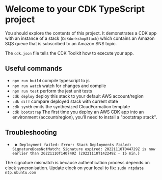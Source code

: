 # Welcome to your CDK TypeScript project

You should explore the contents of this project. It demonstrates a CDK app with an instance of a stack (`CdkWorkshopStack`)
which contains an Amazon SQS queue that is subscribed to an Amazon SNS topic.

The `cdk.json` file tells the CDK Toolkit how to execute your app.

## Useful commands

* `npm run build`   compile typescript to js
* `npm run watch`   watch for changes and compile
* `npm run test`    perform the jest unit tests
* `cdk deploy`      deploy this stack to your default AWS account/region
* `cdk diff`        compare deployed stack with current state
* `cdk synth`       emits the synthesized CloudFormation template
* `cdk bootstrap`   The first time you deploy an AWS CDK app into an environment (account/region), you'll need to install a "bootstrap stack".

## Troubleshooting

* ` ❌ Deployment failed: Error: Stack Deployments Failed: SignatureDoesNotMatch: Signature expired: 20221110T044729Z is now earlier than 20221110T140749Z (20221110T142249Z - 15 min.)`

The signature mismatch is because authentication process depends on clock syncronisation. Update clock on your local to fix: `sudo ntpdate ntp.ubuntu.com`